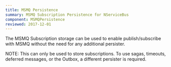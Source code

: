 ```yaml
---
title: MSMQ Persistence
summary: MSMQ Subscription Persistence for NServiceBus
component: MSMQPersistence
reviewed: 2017-12-01
---
```


The MSMQ Subscription storage can be used to enable publish/subscribe with MSMQ without the need for any additional persister.

NOTE: This can only be used to store subscriptions. To use sagas, timeouts, deferred messages, or the Outbox, a different persister is required.
